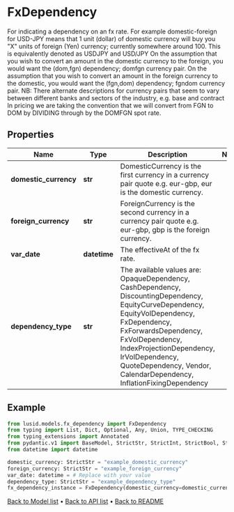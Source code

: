 # FxDependency

For indicating a dependency on an fx rate.  For example domestic-foreign for USD-JPY  means that 1 unit (dollar) of domestic currency will buy you \"X\" units of foreign (Yen) currency; currently somewhere around 100.  This is equivalently denoted as USDJPY and USD/JPY                On the assumption that you wish to convert an amount in the domestic currency to the foreign, you would want the (dom,fgn) dependency; domfgn currency pair.  On the assumption that you wish to convert an amount in the foreign currency to the domestic, you would want the (fgn,dom) dependency; fgndom currency pair.                NB: There alternate descriptions for currency pairs that seem to vary between different banks and sectors of the industry, e.g. base and contract                In pricing we are taking the convention that we will convert from FGN to DOM by DIVIDING through by the DOMFGN spot rate.
## Properties
Name | Type | Description | Notes
------------ | ------------- | ------------- | -------------
**domestic_currency** | **str** | DomesticCurrency is the first currency in a currency pair quote e.g. eur-gbp, eur is the domestic currency. | 
**foreign_currency** | **str** | ForeignCurrency is the second currency in a currency pair quote e.g. eur-gbp, gbp is the foreign currency. | 
**var_date** | **datetime** | The effectiveAt of the fx rate. | 
**dependency_type** | **str** | The available values are: OpaqueDependency, CashDependency, DiscountingDependency, EquityCurveDependency, EquityVolDependency, FxDependency, FxForwardsDependency, FxVolDependency, IndexProjectionDependency, IrVolDependency, QuoteDependency, Vendor, CalendarDependency, InflationFixingDependency | 
## Example

```python
from lusid.models.fx_dependency import FxDependency
from typing import List, Dict, Optional, Any, Union, TYPE_CHECKING
from typing_extensions import Annotated
from pydantic.v1 import BaseModel, StrictStr, StrictInt, StrictBool, StrictFloat, StrictBytes, Field, validator, ValidationError, conlist, constr
from datetime import datetime

domestic_currency: StrictStr = "example_domestic_currency"
foreign_currency: StrictStr = "example_foreign_currency"
var_date: datetime = # Replace with your value
dependency_type: StrictStr = "example_dependency_type"
fx_dependency_instance = FxDependency(domestic_currency=domestic_currency, foreign_currency=foreign_currency, var_date=var_date, dependency_type=dependency_type)

```

[Back to Model list](../README.md#documentation-for-models) &#8226; [Back to API list](../README.md#documentation-for-api-endpoints) &#8226; [Back to README](../README.md)

